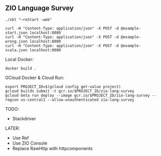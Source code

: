 ZIO Language Survey
-------------------

```
./sbt "~reStart -web"
```

```
curl -H "Content-Type: application/json" -X POST -d @example-start.json localhost:8080
curl -H "Content-Type: application/json" -X POST -d @example-wrong.json localhost:8080
curl -H "Content-Type: application/json" -X POST -d @example-scala.json localhost:8080
```

Local Docker:
```
docker build .
```

GCloud Docker & Cloud Run:
```
export PROJECT_ID=$(gcloud config get-value project)
gcloud builds submit -t gcr.io/$PROJECT_ID/zio-lang-survey
gcloud beta run deploy --image gcr.io/$PROJECT_ID/zio-lang-survey --region us-central1 --allow-unauthenticated zio-lang-survey
```

TODO:

 - Stackdriver

LATER:

 - Use Ref
 - Use ZIO Console
 - Replace RawHttp with httpcomponents
